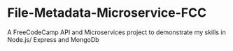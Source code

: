 # File-Metadata-Microservice-FCC
A FreeCodeCamp API and Microservices project to demonstrate my skills in Node.js/ Express and MongoDb
